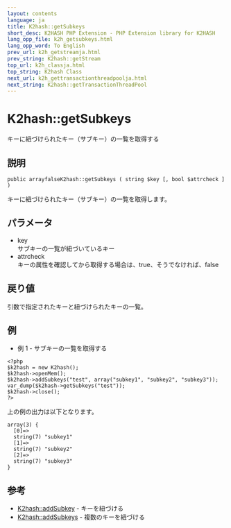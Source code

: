 ```yaml
---
layout: contents
language: ja
title: K2hash::getSubkeys
short_desc: K2HASH PHP Extension - PHP Extension library for K2HASH
lang_opp_file: k2h_getsubkeys.html
lang_opp_word: To English
prev_url: k2h_getstreamja.html
prev_string: K2hash::getStream
top_url: k2h_classja.html
top_string: K2hash Class
next_url: k2h_gettransactionthreadpoolja.html
next_string: K2hash::getTransactionThreadPool
---
```


# K2hash::getSubkeys
キーに紐づけられたキー（サブキー）の一覧を取得する

## 説明
```
public arrayfalseK2hash::getSubkeys ( string $key [, bool $attrcheck ] )
```
キーに紐づけられたキー（サブキー）の一覧を取得します。 

## パラメータ
- key  
サブキーの一覧が紐づいているキー
- attrcheck  
キーの属性を確認してから取得する場合は、true、そうでなければ、false

## 戻り値
引数で指定されたキーと紐づけられたキーの一覧。 

## 例
- 例 1 - サブキーの一覧を取得する
```
<?php
$k2hash = new K2hash();
$k2hash->openMem();
$k2hash->addSubkeys("test", array("subkey1", "subkey2", "subkey3"));
var_dump($k2hash->getSubkeys("test"));
$k2hash->close();
?>
```
上の例の出力は以下となります。
```
array(3) {
  [0]=>
  string(7) "subkey1"
  [1]=>
  string(7) "subkey2"
  [2]=>
  string(7) "subkey3"
}
```

## 参考
- [K2hash::addSubkey](k2h_addsubkeyja.html) - キーを紐づける
- [K2hash::addSubkeys](k2h_addsubkeysja.html) - 複数のキーを紐づける
